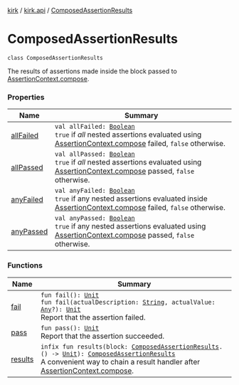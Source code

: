[kirk](../../index.md) / [kirk.api](../index.md) / [ComposedAssertionResults](./index.md)

# ComposedAssertionResults

`class ComposedAssertionResults`

The results of assertions made inside the block passed to
[AssertionContext.compose](../-assertion-context/compose.md).

### Properties

| Name | Summary |
|---|---|
| [allFailed](all-failed.md) | `val allFailed: `[`Boolean`](https://kotlinlang.org/api/latest/jvm/stdlib/kotlin/-boolean/index.html)<br>`true` if *all* nested assertions evaluated using [AssertionContext.compose](../-assertion-context/compose.md) failed, `false` otherwise. |
| [allPassed](all-passed.md) | `val allPassed: `[`Boolean`](https://kotlinlang.org/api/latest/jvm/stdlib/kotlin/-boolean/index.html)<br>`true` if *all* nested assertions evaluated using [AssertionContext.compose](../-assertion-context/compose.md) passed, `false` otherwise. |
| [anyFailed](any-failed.md) | `val anyFailed: `[`Boolean`](https://kotlinlang.org/api/latest/jvm/stdlib/kotlin/-boolean/index.html)<br>`true` if any nested assertions evaluated inside [AssertionContext.compose](../-assertion-context/compose.md) failed, `false` otherwise. |
| [anyPassed](any-passed.md) | `val anyPassed: `[`Boolean`](https://kotlinlang.org/api/latest/jvm/stdlib/kotlin/-boolean/index.html)<br>`true` if any nested assertions evaluated using [AssertionContext.compose](../-assertion-context/compose.md) passed, `false` otherwise. |

### Functions

| Name | Summary |
|---|---|
| [fail](fail.md) | `fun fail(): `[`Unit`](https://kotlinlang.org/api/latest/jvm/stdlib/kotlin/-unit/index.html)<br>`fun fail(actualDescription: `[`String`](https://kotlinlang.org/api/latest/jvm/stdlib/kotlin/-string/index.html)`, actualValue: `[`Any`](https://kotlinlang.org/api/latest/jvm/stdlib/kotlin/-any/index.html)`?): `[`Unit`](https://kotlinlang.org/api/latest/jvm/stdlib/kotlin/-unit/index.html)<br>Report that the assertion failed. |
| [pass](pass.md) | `fun pass(): `[`Unit`](https://kotlinlang.org/api/latest/jvm/stdlib/kotlin/-unit/index.html)<br>Report that the assertion succeeded. |
| [results](results.md) | `infix fun results(block: `[`ComposedAssertionResults`](./index.md)`.() -> `[`Unit`](https://kotlinlang.org/api/latest/jvm/stdlib/kotlin/-unit/index.html)`): `[`ComposedAssertionResults`](./index.md)<br>A convenient way to chain a result handler after [AssertionContext.compose](../-assertion-context/compose.md). |
